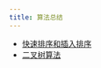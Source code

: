```yaml
---
title: 算法总结
---
```




- [ 快速排序和插入排序 ](../fontend/javascript/ArraySort.md)
- [ 二叉树算法 ](./bitree.md)
